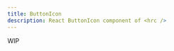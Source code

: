 ```yaml
---
title: ButtonIcon
description: React ButtonIcon component of <hrc />
---
```


<!-- TODO: Get docs from @hrc/button -->

WIP
